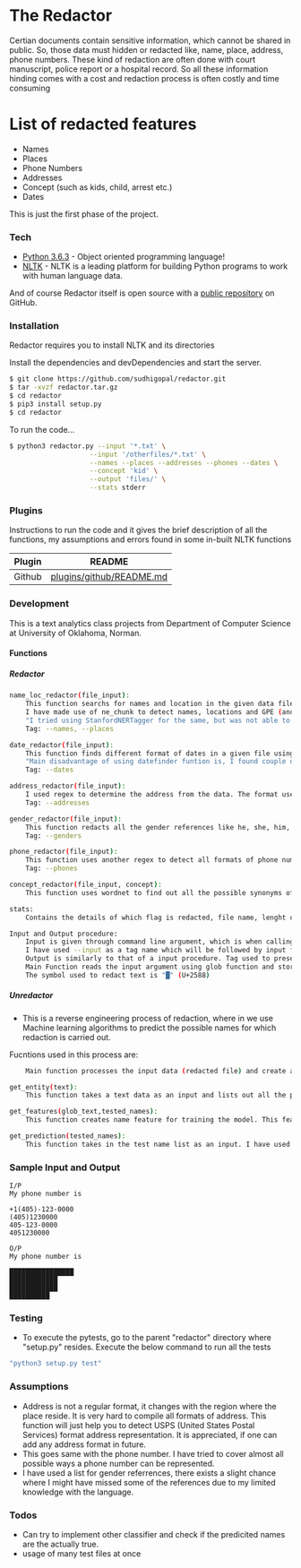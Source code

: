# The Redactor

Certian documents contain sensitive information, which cannot be shared in public. So, those data must hidden or redacted like, name, place, address, phone numbers. These kind of redaction are often done with court manuscript, police report or a hospital record. So all these information hinding comes with a cost and redaction process is often costly and time consuming

# List of redacted features

  - Names
  - Places
  - Phone Numbers
  - Addresses
  - Concept (such as kids, child, arrest etc.)
  - Dates
  
This is just the first phase of the project.

### Tech

* [Python 3.6.3] - Object oriented programming language!
* [NLTK] - NLTK is a leading platform for building Python programs to work with human language data.

And of course Redactor itself is open source with a [public repository][red] on GitHub.

### Installation

Redactor requires you to install NLTK and its directories

Install the dependencies and devDependencies and start the server.

```sh
$ git clone https://github.com/sudhigopal/redactor.git
$ tar -xvzf redactor.tar.gz
$ cd redactor
$ pip3 install setup.py
$ cd redactor
```

To run the code...

```sh
$ python3 redactor.py --input '*.txt' \
                    --input '/otherfiles/*.txt' \
                    --names --places --addresses --phones --dates \
                    --concept 'kid' \
                    --output 'files/' \
                    --stats stderr
```

### Plugins

Instructions to run the code and it gives the brief description of all the functions, my assumptions and errors found in some in-built NLTK functions

| Plugin | README |
| ------ | ------ |
| Github | [plugins/github/README.md][PlGh] |

### Development

This is a text analytics class projects from Department of Computer Science at University of Oklahoma, Norman. 

#### Functions
##### Redactor
```sh
name_loc_redactor(file_input):
    This function searchs for names and location in the given data file, redacts them and store it into the same file_input file.
    I have made use of ne_chunk to detect names, locations and GPE (another name for locations) 
    "I tried using StanfordNERTagger for the same, but was not able to connect properly with my java environment."
    Tag: --names, --places
```
```sh
date_redactor(file_input):
    This function finds different format of dates in a given file using datefinder function and redacts it. My initial approach was to write a regex and find all different date formats and it was a successful.
    "Main disadvantage of using datefinder funtion is, I found couple of errors. This function detected 'on' which was before a date and if any 'th' appeared after the date. Then this function abruptly detects certain functions." 
    Tag: --dates
```
```sh
address_redactor(file_input):
    I used regex to determine the address from the data. The format used in the regex is USPS standard format. In the future I would make it a universal regex to detect all forms of address in a given data file
    Tag: --addresses
```
```sh
gender_redactor(file_input):
    This function redacts all the gender references like he, she, him, her etc. I have used a list of gender references and run this through the data and redact them.
    Tag: --genders
```
```sh
phone_redactor(file_input):
    This function uses another regex to detect all formats of phone numbers universally. It searchs for all the possible phone numbers and redacts them. It returns the redacted file back to the main function.
    Tag: --phones
```
```sh
concept_redactor(file_input, concept):
    This function uses wordnet to find out all the possible synonyms of a concept word and redacts the whole sentence. Concept here can be defined as very sensitive words such as "kid", "kindergarten", "arrest" etc.
```
```sh
stats:
    Contains the details of which flag is redacted, file name, lenght of the redacted content and redacted content. Each column is seperated by Thorn character ('þ' U+00FE) and stored in stats.csv 
```
```sh
Input and Output procedure:
    Input is given through command line argument, which is when calling a py file. 
    I have used --input as a tag name which will be followed by input file path. Multiple --inputs can be mentioned for a given run
    Output is similarly to that of a input procedure. Tag used to present output directory is --output followed by path.
    Main Function reads the input argument using glob function and stores all the path in a list.
    The symbol used to redact text is "█" (U+2588)
```
##### Unredactor
  - This is a reverse engineering process of redaction, where in we use Machine learning algorithms to predict the possible names for which redaction is carried out.

Fucntions used in this process are:
```sh
    Main function processes the input data (redacted file) and create a list dictonary which is the test file for our given program. The list dictonary contains {"left of name", "name(redacted)","length of the name","right of the name"}. 
```
```sh
get_entity(text):
    This function takes a text data as an input and lists out all the possible names, word which is left of names and word which is in right of names.
```
```sh
get_features(glob_text,tested_names):
    This function creates name feature for training the model. This feature is stored in a list dictonary similar to our main function's test dictonary. The list dictonary contains {"left of name", "name","length of the name","right of the name"}.
```
```sh
get_prediction(tested_names):
    This function takes in the test name list as an input. I have used KNeighborsClassifier for which predicts the 5 possible names which could perfectly fit into the redacted content.
```
### Sample Input and Output
```
I/P
My phone number is 

+1(405)-123-0000
(405)1230000
405-123-0000
4051230000

O/P
My phone number is 

████████████████
████████████
████████████
██████████
```
### Testing
 - To execute the pytests, go to the parent "redactor" directory where "setup.py" resides. Execute the below command to run all the tests
```sh
"python3 setup.py test"
```

### Assumptions
 - Address is not a regular format, it changes with the region where the place reside. It is very hard to compile all formats of address. This function will just help you to detect USPS (United States Postal Services) format address representation. It is appreciated, if one can add any address format in future.
 - This goes same with the phone number. I have tried to cover almost all possible ways a phone number can be represented. 
 - I have used a list for gender referrences, there exists a slight chance where I might have missed some of the references due to my limited knowledge with the language.

### Todos
 - Can try to implement other classifier and check if the predicited names are the actually true.
 - usage of many test files at once
 
[//]: # (These are reference links used in the body of this note and get stripped out when the markdown processor does its job. There is no need to format nicely because it shouldn't be seen. Thanks SO - http://stackoverflow.com/questions/4823468/store-comments-in-markdown-syntax)

   [glob]: <https://docs.python.org/3/library/glob.html>
   [red]: <https://github.com/sudhigopal/>
   [git-repo-url]: <https://github.com/sudhigopal/redactor.git>
   [NLTK]: <http://www.nltk.org/>
   [Python 3.6.3]: <https://www.python.org/>
   [PlGh]: <https://github.com/sudhigopal/redactor/blob/master/redactor/README>
   
